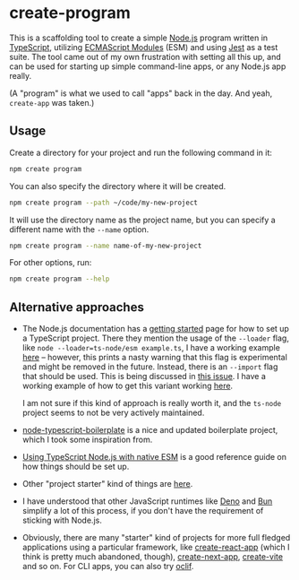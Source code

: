 # create-program

This is a scaffolding tool to create a simple [Node.js](https://nodejs.org/en) program written in [TypeScript](https://www.typescriptlang.org/), utilizing [ECMAScript Modules](https://nodejs.org/api/esm.html) (ESM) and using [Jest](https://jestjs.io/) as a test suite. The tool came out of my own frustration with setting all this up, and can be used for starting up simple command-line apps, or any Node.js app really.

(A "program" is what we used to call "apps" back in the day. And yeah, `create-app` was taken.)

## Usage

Create a directory for your project and run the following command in it:

```bash
npm create program
```

You can also specify the directory where it will be created.

```bash
npm create program --path ~/code/my-new-project
```

It will use the directory name as the project name, but you can specify a different name with the `--name` option.

```bash
npm create program --name name-of-my-new-project
```

For other options, run:

```bash
npm create program --help
```

## Alternative approaches

- The Node.js documentation has a [getting started](https://nodejs.org/en/learn/getting-started/nodejs-with-typescript) page
  for how to set up a TypeScript project. There they mention the usage of the `--loader` flag, like `node --loader=ts-node/esm example.ts`,
  I have a working example [here](https://github.com/skagedal/scratchpad/tree/main/node-js-with-typescript-loader) – however, this prints a nasty warning that this flag is experimental and might be removed in the future. Instead, there is an `--import` flag that should be used. This is being discussed in [this issue](https://github.com/nodejs/node/issues/51196). I have a working example of how to get this variant working [here](https://github.com/skagedal/scratchpad/tree/main/node-js-with-register-tsesm).

  I am not sure if this kind of approach is really worth it, and the `ts-node` project seems to not be very actively maintained.

- [node-typescript-boilerplate](https://github.com/jsynowiec/node-typescript-boilerplate) is a nice
  and updated boilerplate project, which I took some inspiration from.
- [Using TypeScript Node.js with native ESM](https://gist.github.com/slavafomin/cd7a54035eff5dc1c7c2eff096b23b6b)
  is a good reference guide on how things should be set up.
- Other "project starter" kind of things are [here](https://github.com/dzharii/awesome-typescript?tab=readme-ov-file#typescript-project-starters).
- I have understood that other JavaScript runtimes like [Deno](https://deno.com/) and
  [Bun](https://bun.sh/) simplify a lot of this process, if you don't have the requirement of sticking with Node.js.
- Obviously, there are many "starter" kind of projects for more full fledged applications using a particular framework, like
  [create-react-app](https://create-react-app.dev/) (which I think is pretty much abandoned, though), [create-next-app](https://nextjs.org/docs/api-reference/create-next-app), [create-vite](https://github.com/vitejs/vite/tree/main/packages/create-vite) and so on. For CLI apps, you can also try [oclif](https://oclif.io/).
